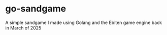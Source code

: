 # go-sandgame
A simple sandgame I made using Golang and the Ebiten game engine back in March of 2025
